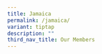 ```yaml
---
title: Jamaica
permalink: /jamaica/
variant: tiptap
description: ""
third_nav_title: Our Members
---
```

<p></p>